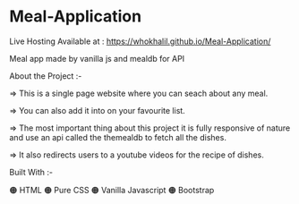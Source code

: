 # Meal-Application

Live Hosting Available at : https://whokhalil.github.io/Meal-Application/

Meal app made by vanilla js and mealdb for API

About the Project :-

=> This is a single page website where you can seach about any meal.

=> You can also add it into on your favourite list.

=> The most important thing about this project it is fully responsive of nature and use an api called the themealdb to fetch all the dishes.

=> It also redirects users to a youtube videos for the recipe of dishes.

 Built With :-

🟠 HTML 🟠 Pure CSS 🟠 Vanilla Javascript 🟠 Bootstrap
